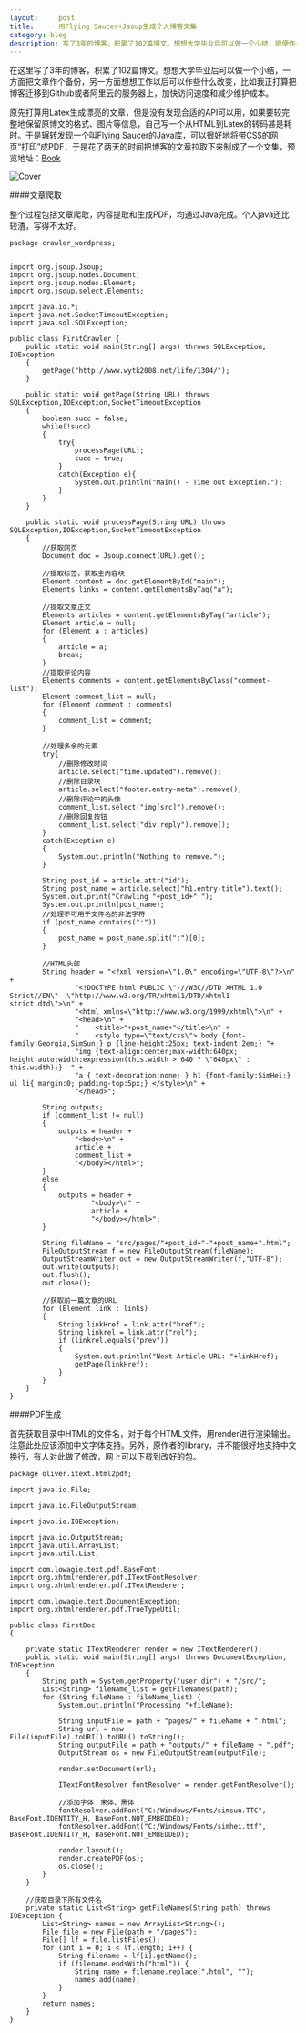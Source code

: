 ```yaml
---
layout:     post
title:      用Flying Saucer+Jsoup生成个人博客文集
category: blog
description: 写了3年的博客，积累了102篇博文。想想大学毕业后可以做一个小结，顺便作一些迁移博客的前期准备。
---
```


在这里写了3年的博客，积累了102篇博文。想想大学毕业后可以做一个小结，一方面把文章作个备份，另一方面想想工作以后可以作些什么改变，比如我正打算把博客迁移到Github或者阿里云的服务器上，加快访问速度和减少维护成本。

原先打算用Latex生成漂亮的文章，但是没有发现合适的API可以用，如果要较完整地保留原博文的格式、图片等信息，自己写一个从HTML到Latex的转码甚是耗时。于是辗转发现一个叫[Flying Saucer](http://code.google.com/p/flying-saucer/)的Java库，可以很好地将带CSS的网页“打印”成PDF，于是花了两天的时间把博客的文章拉取下来制成了一个文集，预览地址：[Book](http://www.wytk2008.net/wordpress/wp-content/uploads/2014/06/Book.pdf)

![Cover](http://www.wytk2008.net/wordpress/wp-content/uploads/2014/06/IMG_0996-1024x768.jpg)

####文章爬取

整个过程包括文章爬取，内容提取和生成PDF，均通过Java完成。个人java还比较渣，写得不太好。

	package crawler_wordpress;


	import org.jsoup.Jsoup;
	import org.jsoup.nodes.Document;
	import org.jsoup.nodes.Element;
	import org.jsoup.select.Elements;

	import java.io.*;
	import java.net.SocketTimeoutException;
	import java.sql.SQLException;

	public class FirstCrawler {
	    public static void main(String[] args) throws SQLException, IOException
	    {
	        getPage("http://www.wytk2008.net/life/1304/");
	    }

	    public static void getPage(String URL) throws SQLException,IOException,SocketTimeoutException
	    {
	        boolean succ = false;
	        while(!succ)
	        {
	            try{
	                processPage(URL);
	                succ = true;
	            }
	            catch(Exception e){
	                System.out.println("Main() - Time out Exception.");
	            }
	        }
	    }

	    public static void processPage(String URL) throws SQLException,IOException,SocketTimeoutException
	    {
	        //获取网页
	        Document doc = Jsoup.connect(URL).get();

	        //提取标签，获取主内容块
	        Element content = doc.getElementById("main");
	        Elements links = content.getElementsByTag("a");

	        //提取文章正文
	        Elements articles = content.getElementsByTag("article");
	        Element article = null;
	        for (Element a : articles)
	        {
	            article = a;
	            break;
	        }
	        //提取评论内容
	        Elements comments = content.getElementsByClass("comment-list");
	        Element comment_list = null;
	        for (Element comment : comments)
	        {
	            comment_list = comment;
	        }

	        //处理多余的元素
	        try{
	            //删除修改时间
	            article.select("time.updated").remove();
	            //删除目录块
	            article.select("footer.entry-meta").remove();
	            //删除评论中的头像
	            comment_list.select("img[src]").remove();
	            //删除回复按钮
	            comment_list.select("div.reply").remove();
	        }
	        catch(Exception e)
	        {
	            System.out.println("Nothing to remove.");
	        }

	        String post_id = article.attr("id");
	        String post_name = article.select("h1.entry-title").text();
	        System.out.print("Crawling "+post_id+" ");
	        System.out.println(post_name);
	        //处理不可用于文件名的非法字符
	        if (post_name.contains(":"))
	        {
	            post_name = post_name.split(":")[0];
	        }

	        //HTML头部
	        String header = "<?xml version=\"1.0\" encoding=\"UTF-8\"?>\n" +
	                "<!DOCTYPE html PUBLIC \"-//W3C//DTD XHTML 1.0 Strict//EN\"  \"http://www.w3.org/TR/xhtml1/DTD/xhtml1-strict.dtd\">\n" +
	                "<html xmlns=\"http://www.w3.org/1999/xhtml\">\n" +
	                "<head>\n" +
	                "    <title>"+post_name+"</title>\n" +
	                "    <style type=\"text/css\"> body {font-family:Georgia,SimSun;} p {line-height:25px; text-indent:2em;} "+
	                "img {text-align:center;max-width:640px; height:auto;width:expression(this.width > 640 ? \"640px\" : this.width);}  " +
	                "a { text-decoration:none; } h1 {font-family:SimHei;} ul li{ margin:0; padding-top:5px;} </style>\n" +
	                "</head>";

	        String outputs;
	        if (comment_list != null)
	        {
	            outputs = header +
	                "<body>\n" +
	                article +
	                comment_list +
	                "</body></html>";
	        }
	        else
	        {
	            outputs = header +
	                    "<body>\n" +
	                    article +
	                    "</body></html>";
	        }

	        String fileName = "src/pages/"+post_id+"-"+post_name+".html";
	        FileOutputStream f = new FileOutputStream(fileName);
	        OutputStreamWriter out = new OutputStreamWriter(f,"UTF-8");
	        out.write(outputs);
	        out.flush();
	        out.close();

	        //获取前一篇文章的URL
	        for (Element link : links)
	        {
	            String linkHref = link.attr("href");
	            String linkrel = link.attr("rel");
	            if (linkrel.equals("prev"))
	            {
	                System.out.println("Next Article URL: "+linkHref);
	                getPage(linkHref);
	            }
	        }
	    }
	}

####PDF生成

首先获取目录中HTML的文件名，对于每个HTML文件，用render进行渲染输出。注意此处应该添加中文字体支持。另外，原作者的library，并不能很好地支持中文换行，有人对此做了修改，网上可以下载到改好的包。

	package oliver.itext.html2pdf;
	
	import java.io.File;
	
	import java.io.FileOutputStream;
	
	import java.io.IOException;
	
	import java.io.OutputStream;
	import java.util.ArrayList;
	import java.util.List;
	
	import com.lowagie.text.pdf.BaseFont;
	import org.xhtmlrenderer.pdf.ITextFontResolver;
	import org.xhtmlrenderer.pdf.ITextRenderer;
	
	import com.lowagie.text.DocumentException;
	import org.xhtmlrenderer.pdf.TrueTypeUtil;
	
	public class FirstDoc
	{
	
	    private static ITextRenderer render = new ITextRenderer();
	    public static void main(String[] args) throws DocumentException, IOException
	    {
	        String path = System.getProperty("user.dir") + "/src/";
	        List<String> fileName_list = getFileNames(path);
	        for (String fileName : fileName_list) {
	            System.out.println("Processing "+fileName);
	
	            String inputFile = path + "pages/" + fileName + ".html";
	            String url = new File(inputFile).toURI().toURL().toString();
	            String outputFile = path + "outputs/" + fileName + ".pdf";
	            OutputStream os = new FileOutputStream(outputFile);
	
	            render.setDocument(url);
	
	            ITextFontResolver fontResolver = render.getFontResolver();
	
	            //添加字体：宋体、黑体
	            fontResolver.addFont("C:/Windows/Fonts/simsun.TTC", BaseFont.IDENTITY_H, BaseFont.NOT_EMBEDDED);
	            fontResolver.addFont("C:/Windows/Fonts/simhei.ttf", BaseFont.IDENTITY_H, BaseFont.NOT_EMBEDDED);
	
	            render.layout();
	            render.createPDF(os);
	            os.close();
	        }
	    }
	
	    //获取目录下所有文件名
	    private static List<String> getFileNames(String path) throws IOException {
	        List<String> names = new ArrayList<String>();
	        File file = new File(path + "/pages");
	        File[] lf = file.listFiles();
	        for (int i = 0; i < lf.length; i++) {
	            String filename = lf[i].getName();
	            if (filename.endsWith("html")) {
	                String name = filename.replace(".html", "");
	                names.add(name);
	            }
	        }
	        return names;
	    }
	}

